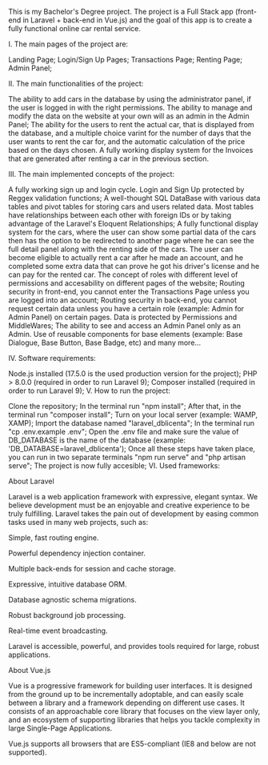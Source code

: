 This is my Bachelor's Degree project. The project is a Full Stack app (front-end in Laravel + back-end in Vue.js) and the goal of this app is to create a fully functional online car rental service.

I. The main pages of the project are:

Landing Page; Login/Sign Up Pages; Transactions Page; Renting Page; Admin Panel;

II. The main functionalities of the project:

The ability to add cars in the database by using the administrator panel, if the user is logged in with the right permissions. The ability to manage and modify the data on the website at your own will as an admin in the Admin Panel; The ability for the users to rent the actual car, that is displayed from the database, and a multiple choice varint for the number of days that the user wants to rent the car for, and the automatic calculation of the price based on the days chosen. A fully working display system for the Invoices that are generated after renting a car in the previous section.

III. The main implemented concepts of the project:

A fully working sign up and login cycle. Login and Sign Up protected by Reggex validation functions; A well-thought SQL DataBase with various data tables and pivot tables for storing cars and users related data. Most tables have relationships between each other with foreign IDs or by taking advantage of the Laravel's Eloquent Relationships; A fully functional display system for the cars, where the user can show some partial data of the cars then has the option to be redirected to another page where he can see the full detail panel along with the renting side of the cars. The user can become eligible to actually rent a car after he made an account, and he completed some extra data that can prove he got his driver's license and he can pay for the rented car. The concept of roles with different level of permissions and accesability on different pages of the website; Routing security in front-end, you cannot enter the Transactions Page unless you are logged into an account; Routing security in back-end, you cannot request certain data unless you have a certain role (example: Admin for Admin Panel) on certain pages. Data is protected by Permissions and MiddleWares; The ability to see and access an Admin Panel only as an Admin. Use of reusable components for base elements (example: Base Dialogue, Base Button, Base Badge, etc) and many more...

IV. Software requirements:

Node.js installed (17.5.0 is the used production version for the project); PHP > 8.0.0 (required in order to run Laravel 9); Composer installed (required in order to run Laravel 9); V. How to run the project:

Clone the repository; In the terminal run "npm install"; After that, in the terminal run "composer install"; Turn on your local server (example: WAMP, XAMP); Import the database named "laravel_dblicenta"; In the terminal run "cp .env.example .env"; Open the .env file and make sure the value of DB_DATABASE is the name of the database (example: 'DB_DATABASE=laravel_dblicenta'); Once all these steps have taken place, you can run in two separate terminals "npm run serve" and "php artisan serve"; The project is now fully accesible; VI. Used frameworks:

About Laravel

Laravel is a web application framework with expressive, elegant syntax. We believe development must be an enjoyable and creative experience to be truly fulfilling. Laravel takes the pain out of development by easing common tasks used in many web projects, such as:

Simple, fast routing engine.

Powerful dependency injection container.

Multiple back-ends for session and cache storage.

Expressive, intuitive database ORM.

Database agnostic schema migrations.

Robust background job processing.

Real-time event broadcasting.

Laravel is accessible, powerful, and provides tools required for large, robust applications.

About Vue.js

Vue is a progressive framework for building user interfaces. It is designed from the ground up to be incrementally adoptable, and can easily scale between a library and a framework depending on different use cases. It consists of an approachable core library that focuses on the view layer only, and an ecosystem of supporting libraries that helps you tackle complexity in large Single-Page Applications.

Vue.js supports all browsers that are ES5-compliant (IE8 and below are not supported).

